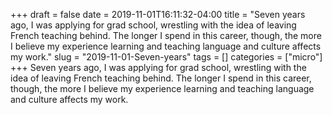 +++draft = falsedate = 2019-11-01T16:11:32-04:00title = "Seven years ago, I was applying for grad school, wrestling with the idea of leaving French teaching behind. The longer I spend in this career, though, the more I believe my experience learning and teaching language and culture affects my work."slug = "2019-11-01-Seven-years"tags = []categories = ["micro"]+++Seven years ago, I was applying for grad school, wrestling with the idea of leaving French teaching behind. The longer I spend in this career, though, the more I believe my experience learning and teaching language and culture affects my work.